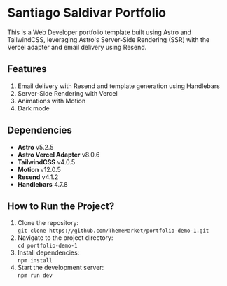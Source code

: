 # Santiago Saldivar Portfolio

This is a Web Developer portfolio template built using Astro and TailwindCSS, leveraging Astro's Server-Side Rendering (SSR) with the Vercel adapter and email delivery using Resend.

## Features

1. Email delivery with Resend and template generation using Handlebars
2. Server-Side Rendering with Vercel
3. Animations with Motion
4. Dark mode

## Dependencies

- **Astro** v5.2.5
- **Astro Vercel Adapter** v8.0.6
- **TailwindCSS** v4.0.5
- **Motion** v12.0.5
- **Resend** v4.1.2
- **Handlebars** 4.7.8

## How to Run the Project?

1. Clone the repository:  
   `git clone https://github.com/ThemeMarket/portfolio-demo-1.git`
2. Navigate to the project directory:  
   `cd portfolio-demo-1`
3. Install dependencies:  
   `npm install`
4. Start the development server:  
   `npm run dev`
